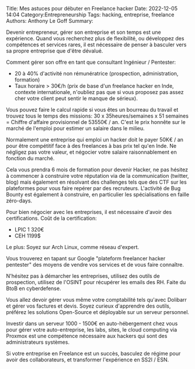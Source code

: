 Title: Mes astuces pour débuter en Freelance hacker
Date: 2022-12-05 14:04
Category:Entrepreneurship
Tags: hacking, entreprise, freelance
Authors: Anthony Le Goff
Summary:

Devenir entrepreneur, gérer son entreprise et son temps est une expérience. Quand vous recherchez plus de flexibilité, ou développez des compétences et services rares, il est nécessaire de penser à basculer vers sa propre entreprise que d'être dévalué. 

Comment gérer son offre en tant que consultant Ingénieur / Pentester:

* 20 à 40% d'activité non rémunératrice (prospection, administration, formation)
* Taux horaire > 30€/h (prix de base d'un freelance hacker en Inde, contexte internationale, n'oubliez pas que si vous proposez pas assez cher votre client peut sentir le manque de sérieux).

Vous pouvez faire le calcul rapide si vous êtes un bourreau du travail et trouvez tous le temps des missions: 30 x 35heures/semaines x 51 semaines = Chiffre d'affaire provisionnel de 53550€ / an. C'est le prix honnête sur le marché de l'emploi pour estimer un salaire dans le milieu.

Normalement une entreprise qui emploi un hacker doit le payer 50K€ / an pour être compétitif face à des freelances à bas prix tel qu'en Inde. Ne négligez pas votre valeur, et négocier votre salaire raisonnablement en fonction du marché. 

Cela vous prendra 6 mois de formation pour devenir Hacker, ne pas hésitez à commencer à construire votre réputation via de la communication (twitter, blog) mais également en résolvant des challenges tels que des CTF sur les plateformes pour vous faire repérer par des recruteurs. L'activité de Bug Bounty est également à construire, en particulier les spécialisations en faille zéro-days.

Pour bien négocier avec les entreprises, il est nécessaire d'avoir des certifications. Coût de la certification:

* LPIC 1 320€
* CEH 1199$

Le plus: Soyez sur Arch Linux, comme réseau d'expert.

Vous trouverez en tapant sur Google "plateform freelancer hacker pentester" des moyens de vendre vos services et de vous faire connaître.

N'hésitez pas à démarcher les entreprises, utilisez des outils de prospection, utilisez de l'OSINT pour récupérer les emails des RH. Faite du BtoB en cyberdefense. 

Vous allez devoir gérer vous même votre comptabilité tels qu'avec Dolibarr et gérer vos factures et devis. Soyez curieux d'apprendre des outils, préférez les solutions Open-Source et déployable sur un serveur personnel.

Investir dans un serveur 1000 - 1500€ en auto-hébergement chez vous pour gérer votre auto-entreprise, les labs, sites, le cloud computing via Proxmox est une compétence nécessaire aux hackers qui sont des administrateurs systèmes.

Si votre entreprise en Freelance est un succès, basculez de régime pour avoir des collaborateurs, et transformer l'expérience en SS2I / ESN.